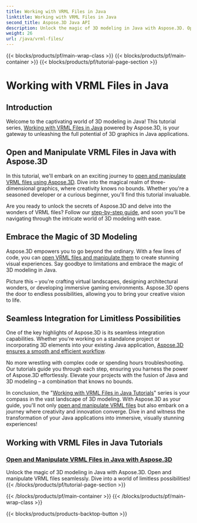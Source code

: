 ```yaml
---
title: Working with VRML Files in Java
linktitle: Working with VRML Files in Java
second_title: Aspose.3D Java API
description: Unlock the magic of 3D modeling in Java with Aspose.3D. Open and manipulate VRML files seamlessly. Dive into a world of limitless possibilities!
weight: 26
url: /java/vrml-files/
---
```


{{< blocks/products/pf/main-wrap-class >}}
{{< blocks/products/pf/main-container >}}
{{< blocks/products/pf/tutorial-page-section >}}

# Working with VRML Files in Java

## Introduction

Welcome to the captivating world of 3D modeling in Java! This tutorial series, [Working with VRML Files in Java](./open-vrml-files-java/) powered by Aspose.3D, is your gateway to unleashing the full potential of 3D graphics in Java applications.

## Open and Manipulate VRML Files in Java with Aspose.3D
In this tutorial, we'll embark on an exciting journey to [open and manipulate VRML files using Aspose.3D](./open-vrml-files-java/). Dive into the magical realm of three-dimensional graphics, where creativity knows no bounds. Whether you're a seasoned developer or a curious beginner, you'll find this tutorial invaluable.

Are you ready to unlock the secrets of Aspose.3D and delve into the wonders of VRML files? Follow our [step-by-step guide](./open-vrml-files-java/), and soon you'll be navigating through the intricate world of 3D modeling with ease.

## Embrace the Magic of 3D Modeling
Aspose.3D empowers you to go beyond the ordinary. With a few lines of code, you can [open VRML files and manipulate them](./open-vrml-files-java/) to create stunning visual experiences. Say goodbye to limitations and embrace the magic of 3D modeling in Java.

Picture this – you're crafting virtual landscapes, designing architectural wonders, or developing immersive gaming environments. Aspose.3D opens the door to endless possibilities, allowing you to bring your creative vision to life.

## Seamless Integration for Limitless Possibilities
One of the key highlights of Aspose.3D is its seamless integration capabilities. Whether you're working on a standalone project or incorporating 3D elements into your existing Java application, [Aspose.3D ensures a smooth and efficient workflow](./open-vrml-files-java/).

No more wrestling with complex code or spending hours troubleshooting. Our tutorials guide you through each step, ensuring you harness the power of Aspose.3D effortlessly. Elevate your projects with the fusion of Java and 3D modeling – a combination that knows no bounds.

In conclusion, the "[Working with VRML Files in Java Tutorials](./open-vrml-files-java/)" series is your compass in the vast landscape of 3D modeling. With Aspose.3D as your guide, you'll not only [open and manipulate VRML files](./open-vrml-files-java/) but also embark on a journey where creativity and innovation converge. Dive in and witness the transformation of your Java applications into immersive, visually stunning experiences!
## Working with VRML Files in Java Tutorials
### [Open and Manipulate VRML Files in Java with Aspose.3D](./open-vrml-files-java/)
Unlock the magic of 3D modeling in Java with Aspose.3D. Open and manipulate VRML files seamlessly. Dive into a world of limitless possibilities!
{{< /blocks/products/pf/tutorial-page-section >}}

{{< /blocks/products/pf/main-container >}}
{{< /blocks/products/pf/main-wrap-class >}}

{{< blocks/products/products-backtop-button >}}
